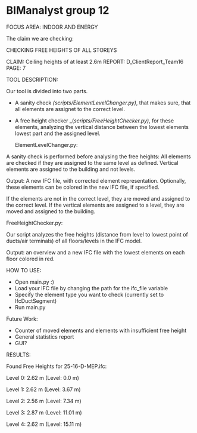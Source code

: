 # BIManalyst group 12

FOCUS AREA: INDOOR AND ENERGY

The claim we are checking:

CHECKING FREE HEIGHTS OF ALL STOREYS

CLAIM: Ceiling heights of at least 2.6m
REPORT: D_ClientReport_Team16
PAGE: 7

TOOL DESCRIPTION:

Our tool is divided into two parts. 
- A sanity check _(scripts/ElementLevelChanger.py)_, that makes sure, that all elements are assignet to the correct level.
- A free height checker _(_scripts/FreeHeightChecker.py)_, for these elements, analyzing the vertical distance between the lowest elements lowest part and the assigned level. 

  ElementLevelChanger.py:

A sanity check is performed before analysing the free heights: All elements are checked if they are assigned to the same level as defined. Vertical elements are assigned to the building and not levels.

Output: A new IFC file, with corrected element representation. Optionally, these elements can be colored in the new IFC file, if specified.

If the elements are not in the correct level, they are moved and assigned to the correct level. If the vertical elements are assigned to a level, they are moved and assigned to the building.

  FreeHeightChecker.py:

Our script analyzes the free heights (distance from level to lowest point of ducts/air terminals) of all floors/levels in the IFC model.

Output: an overview and a new IFC file with the lowest elements on each floor colored in red.

HOW TO USE:
  - Open main.py :)
  - Load your IFC file by changing the path for the ifc_file variable
  - Specify the element type you want to check (currently set to IfcDuctSegment)
  - Run main.py


Future Work:
  - Counter of moved elements and elements with insufficient free height
  - General statistics report
  - GUI?

RESULTS:

Found Free Heights for 25-16-D-MEP.ifc:

Level 0: 2.62 m (Level: 0.0 m)

Level 1: 2.62 m (Level: 3.67 m)

Level 2: 2.56 m (Level: 7.34 m)

Level 3: 2.87 m (Level: 11.01 m)

Level 4: 2.62 m (Level: 15.11 m)








